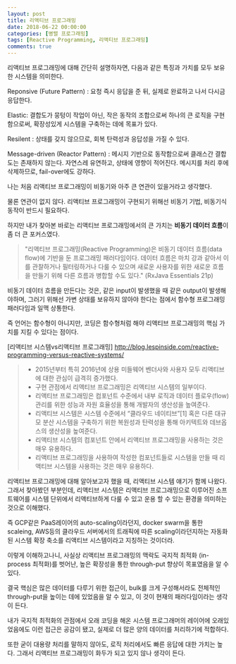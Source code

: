 ```yaml
---
layout: post
title: 리액티브 프로그래밍
date: 2018-06-22 00:00:00
categories: [병렬 프로그래밍]
tags: [Reactive Programming, 리액티브 프로그래밍]
comments: true
---
```


리액티브 프로그래밍에 대해 간단히 설명하자면, 다음과 같은 특징과 가치를 모두 보유한 시스템을 의미한다.

Reponsive (Future Pattern) : 요청 즉시 응답을 준 뒤, 실제로 완료하고 나서 다시금 응답한다.

Elastic: 결합도가 뭉텅이 작업이 아닌, 작은 동작의 조합으로써 하나의 큰 로직을 구현함으로써, 확장성있게 시스템을 구축하는 데에 목표가 있다.

Resilent : 상태를 갖지 않으므로, 회복 탄력성과 응답성을 가질 수 있다.

Message-driven (Reactor Pattern) : 메시지 기반으로 동작함으로써 클래스간 결합도는 존재하지 않는다. 자연스레 유연하고, 상태에 영향이 적어진다. 메시지를 처리 후에 삭제하므로, fail-over에도 강하다.


나는 처음 리액티브 프로그래밍이 비동기와 아주 큰 연관이 있을거라고 생각했다.

물론 연관이 없지 않다. 리액티브 프로그래밍이 구현되기 위해선 비동기 기법, 비동기식 동작이 반드시 필요하다.

하지만 내가 찾아본 바로는 리액티브 프로그래밍에서의 큰 가치는 **비동기 데이터 흐름**이 좀 더 큰 포커스였다.

>"리액티브 프로그래밍(Reactive Programming)은 비동기 데이터 흐름(data flow)에 기반을 둔 프로그래밍 패러다임이다. 
>데이터 흐름은 마치 강과 같아서 이를 관찰하거나 필터링하거나 다룰 수 있으며 새로운 사용자를 위한 새로운 흐름을 만들기 위해 다른 흐름과 병합할 수도 있다." (RxJava Essentials 21p) 

비동기 데이터 흐름을 만든다는 것은, 같은 input이 발생했을 때 같은 output이 발생해야하며, 그러기 위해선 가변 상태를 보유하지 않아야 한다는 점에서 함수형 프로그래밍 패러다임과 일맥 상통한다.

즉 언어는 함수형이 아니지만, 코딩은 함수형처럼 해야 리액티브 프로그래밍의 핵심 가치를 지킬 수 있다는 점이다.

[리액티브 시스템vs리액티브 프로그래밍] <http://blog.lespinside.com/reactive-programming-versus-reactive-systems/>
>* 2015년부터 특히 2016년에 상용 미들웨어 벤더사와 사용자 모두 리액티브에 대한 관심이 급격히 증가했다.
>* 구현 관점에서 리액티브 프로그래밍은 리액티브 시스템의 일부이다.
>* 리액티브 프로그래밍은 컴포넌트 수준에서 내부 로직과 데이터 플로우(flow) 관리를 위한 성능과 자원 효율성을 통해 개발자의 생산성을 높여준다.
>* 리액티브 시스템은 시스템 수준에서 “클라우드 네이티브”[1] 혹은 다른 대규모 분산 시스템을 구축하기 위한 복원성과 탄력성을 통해 아키텍트와 데브옵스의 생산성을 높여준다.
>* 리액티브 시스템의 컴포넌트 안에서 리액티브 프로그래밍을 사용하는 것은 매우 유용하다.
>* 리액티브 프로그래밍을 사용하여 작성한 컴포넌트들로 시스템을 만들 때 리액티브 시스템을 사용하는 것은 매우 유용하다.

리액티브 프로그래밍에 대해 알아보고자 했을 때, 리액티브 시스템 얘기가 함께 나왔다. 그래서 찾아봤던 부분인데, 리액티브 시스템은 리액티브 프로그래밍으로 이루어진 소프트웨어를 시스템 단위에서 리액티브하게 다룰 수 있고 운용 할 수 있는 환경을 의미하는 것으로 이해했다.

즉 GCP같은 PaaS레이어의 auto-scaling이라던지, docker swarm을 통한 scaleing, AWS등의 클라우드 서버에서의 트래픽에 따른 scaling이라던지하는 자동화 된 시스템 확장 축소를 리액티브 시스템이라고 지칭하는 것이더라.

이렇게 이해하고나니, 사실상 리액티브 프로그래밍의 맥락도 국지적 최적화 (in-process 최적화)를 벗어난, 높은 확장성을 통한 through-put 향상이 목표였음을 알 수 있다.

결국 핵심은 많은 데이터를 다루기 위한 접근이, bulk를 크게 구성해서라도 전체적인 through-put을 높이는 데에 있었음을 알 수 있고, 이 것이 현재의 패러다임이라는 생각이 든다.

내가 국지적 최적화의 관점에서 오래 코딩을 해온 시스템 프로그래머의 레이어에 오래있었음에도 이런 접근은 공감이 됐고, 실제로 더 많은 양의 데이터를 처리하기에 적합하다.

또한 굳이 대용량 처리를 말하지 않아도, 로직 처리에서도 빠른 응답에 대한 가치는 높다. 그래서 리액티브 프로그래밍이 화두가 되고 있지 않나 생각이 든다.